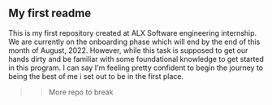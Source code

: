 ## My first readme
This is my first repository created at ALX Software engineering internship. We are currently on the onboarding phase which will end by the end of this month of August, 2022. However, while this task is supposed to get our hands dirty and be familiar with some foundational knowledge to get started in this program. I can say I'm feeling pretty confident to begin the journey to being the best of me i set out to be in the first place.

>> More repo to break
